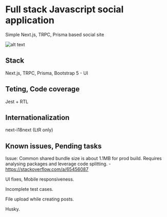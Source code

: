 # Full stack Javascript social application

Simple Next.js, TRPC, Prisma based social site

![alt text](https://i.imgur.com/OxZOncY.png)

## Stack

Next.js, TRPC, Prisma, Bootstrap 5 - UI

## Teting, Code coverage

Jest + RTL

## Internationalization

next-i18next (LtR only)

## Known issues, Pending tasks

Issue: Common shared bundle size is about 1.1MB for prod build. Requires analysing packages and leverage code splitting. - https://stackoverflow.com/a/65456087

UI fixes, Mobile responsiveness.

Incomplete test cases.

File upload while creating posts.

Husky.
